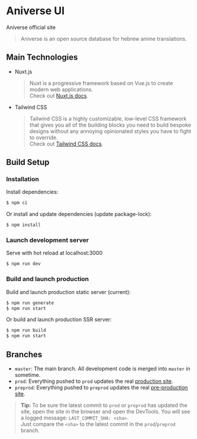 # Aniverse UI
Aniverse official site
> Aniverse is an open source database for hebrew anime translations.

## Main Technologies
* Nuxt.js
  > Nuxt is a progressive framework based on Vue.js to create modern web applications.<br/>
  Check out [Nuxt.js docs](https://nuxtjs.org).
* Tailwind CSS
  > Tailwind CSS is a highly customizable, low-level CSS framework that gives you all of the building blocks you need to build bespoke designs without any annoying opinionated styles you have to fight to override.<br/>
  Check out [Tailwind CSS docs](https://tailwindcss.com/docs/utility-first).

## Build Setup

### Installation
Install dependencies:
```bash
$ npm ci
```

Or install and update dependencies (update package-lock):
```bash
$ npm install
```

### Launch development server
Serve with hot reload at localhost:3000
```bash
$ npm run dev
```

### Build and launch production
Build and launch production static server (current):
```bash
$ npm run generate
$ npm run start
```

Or build and launch production SSR server:
```bash
$ npm run build
$ npm run start
```

## Branches
* `master`: The main branch. All development code is merged into `master` in sometime.
* `prod`: Everything pushed to `prod` updates the real [production site](https://aniverse-moe.github.io). 
* `preprod`: Everything pushed to `preprod` updates the real [pre-production site](https://aniverse-moe.github.io/AniverseUI-PreProd-Host). 
> **Tip:** To be sure the latest commit to `prod` or `preprod` has updated the site, open the site in the browser and open the DevTools. You will see a logged message: 
`LAST_COMMIT_SHA: <sha>`.</br>
Just compare the `<sha>` to the latest commit in the `prod`/`preprod` branch.

